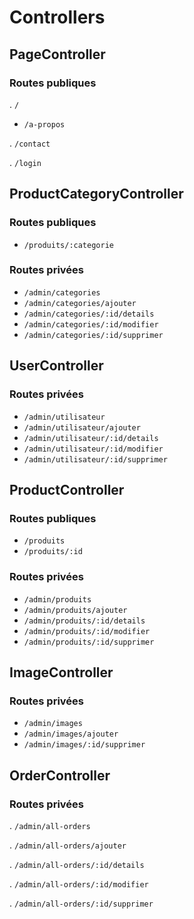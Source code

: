 # Controllers

## PageController

### Routes publiques

. `/`

- `/a-propos`

. `/contact`

. `/login`


## ProductCategoryController

### Routes publiques

- `/produits/:categorie`

### Routes privées

- `/admin/categories`
- `/admin/categories/ajouter`
- `/admin/categories/:id/details`
- `/admin/categories/:id/modifier`
- `/admin/categories/:id/supprimer`
## UserController

### Routes privées

- `/admin/utilisateur`
- `/admin/utilisateur/ajouter`
- `/admin/utilisateur/:id/details`
- `/admin/utilisateur/:id/modifier`
- `/admin/utilisateur/:id/supprimer`



## ProductController

### Routes publiques

- `/produits`
- `/produits/:id`

### Routes privées

- `/admin/produits`
- `/admin/produits/ajouter`
- `/admin/produits/:id/details`
- `/admin/produits/:id/modifier`
- `/admin/produits/:id/supprimer`



## ImageController

### Routes privées

- `/admin/images`
- `/admin/images/ajouter`
- `/admin/images/:id/supprimer`

## OrderController

### Routes privées

. `/admin/all-orders`

. `/admin/all-orders/ajouter`

. `/admin/all-orders/:id/details`

. `/admin/all-orders/:id/modifier`

. `/admin/all-orders/:id/supprimer`

